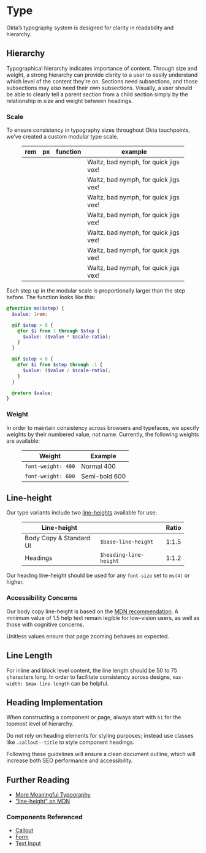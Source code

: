 # Type

Okta’s typography system is designed for clarity in readability and hierarchy.

## Hierarchy

Typographical hierarchy indicates importance of content. Through size and weight, a strong hierarchy can provide clarity to a user to easily understand which level of the content they’re on. Sections need subsections, and those subsections may also need their own subsections. Visually, a user should be able to clearly tell a parent section from a child section simply by the relationship in size and weight between headings.

### Scale

To ensure consistency in typography sizes throughout Okta touchpoints, we’ve created a custom modular type scale.

<figure class="ods-table--figure">
  <table class="ods-table type-sample--table">
    <thead>
      <tr>
        <th scope="column">
          rem
        </th>
        <th scope="column">
          px
        </th>
        <th scope="column">
          function
        </th>
        <th scope="column">
          example
        </th>
      </tr>
    </thead>
    <tbody>
      <tr class="type-sample">
        <td class="type-sample--rem"></td>
        <td class="type-sample--px"></td>
        <td class="type-sample--function"></td>
        <td class="type-sample--example">Waltz, bad nymph, for quick jigs vex!</td>
      </tr>
      <tr class="type-sample">
        <td class="type-sample--rem"></td>
        <td class="type-sample--px"></td>
        <td class="type-sample--function"></td>
        <td class="type-sample--example">Waltz, bad nymph, for quick jigs vex!</td>
      </tr>
      <tr class="type-sample">
        <td class="type-sample--rem"></td>
        <td class="type-sample--px"></td>
        <td class="type-sample--function"></td>
        <td class="type-sample--example">Waltz, bad nymph, for quick jigs vex!</td>
      </tr>
      <tr class="type-sample">
        <td class="type-sample--rem"></td>
        <td class="type-sample--px"></td>
        <td class="type-sample--function"></td>
        <td class="type-sample--example">Waltz, bad nymph, for quick jigs vex!</td>
      </tr>
      <tr class="type-sample">
        <td class="type-sample--rem"></td>
        <td class="type-sample--px"></td>
        <td class="type-sample--function"></td>
        <td class="type-sample--example">Waltz, bad nymph, for quick jigs vex!</td>
      </tr>
      <tr class="type-sample">
        <td class="type-sample--rem"></td>
        <td class="type-sample--px"></td>
        <td class="type-sample--function"></td>
        <td class="type-sample--example">Waltz, bad nymph, for quick jigs vex!</td>
      </tr>
      <tr class="type-sample">
        <td class="type-sample--rem"></td>
        <td class="type-sample--px"></td>
        <td class="type-sample--function"></td>
        <td class="type-sample--example">Waltz, bad nymph, for quick jigs vex!</td>
      </tr>
    </tbody>
  </table>
</figure>

Each step up in the modular scale is proportionally larger than the step before. The function looks like this:

```scss
@function ms($step) {
  $value: 1rem;

  @if $step > 0 {
    @for $i from 1 through $step {
      $value: ($value * $scale-ratio);
    }
  }

  @if $step < 0 {
    @for $i from $step through -1 {
      $value: ($value / $scale-ratio);
    }
  }

  @return $value;
}
```

### Weight

In order to maintain consistency across browsers and typefaces, we specify weights by their numbered value, not name. Currently, the following weights are available:

<figure class="ods-table--figure">
  <table class="ods-table">
    <thead>
      <tr>
        <th scope="column">
          Weight
        </th>
        <th scope="column">
          Example
        </th>
      </tr>
    </thead>
    <tbody>
      <tr>
        <td>
          <code>font-weight: 400</code>
        </td>
        <td class="type-sample--400">
          Normal 400
        </td>
      </tr>
      <tr>
        <td>
          <code>font-weight: 600</code>
        </td>
        <td class="type-sample--600">
          Semi-bold 600
        </td>
      </tr>
    </tbody>
  </table>
</figure>

## Line-height

Our type variants include two <a href="https://developer.mozilla.org/en-US/docs/Web/CSS/line-height">line-heights</a> available for use:

<figure class="ods-table--figure">
  <table class="ods-table">
    <thead>
      <tr>
        <th scope="column">
          Line-height
        </th>
        <th scope="column"
          Variable
        </th>
        <th scope="column">
          Ratio
        </th>
      </tr>
    </thead>
    <tbody>
      <tr>
        <td>
          Body Copy &amp; Standard UI
        </td>
        <td>
          <code>$base-line-height</code>
        </td>
        <td>
          1:1.5
        </td>
      </tr>
      <tr>
        <td>
          Headings
        </td>
        <td>
          <code>$heading-line-height</code>
        </td>
        <td>
          1:1.2
        </td>
      </tr>
    </tbody>
  </table>
</figure>

Our heading line-height should be used for any `font-size` set to `ms(4)` or higher.

### Accessibility Concerns

Our body copy line-height is based on the <a href="https://developer.mozilla.org/en-US/docs/Web/CSS/line-height#Accessibility_concerns">MDN recommendation</a>. A minimum value of 1.5 help text remain legible for low-vision users, as well as those with cognitive concerns.

Unitless values ensure that page zooming behaves as expected.

## Line Length

For inline and block level content, the line length should be 50 to 75 characters long. In order to facilitate consistency across designs, `max-width: $max-line-length` can be helpful.

## Heading Implementation

When constructing a component or page, always start with <code>h1</code> for the topmost level of hierarchy.

Do not rely on heading elements for styling purposes; instead use classes like <code>.callout--title</code> to style component headings.

Following these guidelines will ensure a clean document outline, which will increase both SEO performance and accessibility.

## Further Reading

<ul>
  <li>
    <a href="https://alistapart.com/article/more-meaningful-typography">More Meaningful Typography</a>
  </li>
  <li>
    <a href="https://developer.mozilla.org/en-US/docs/Web/CSS/line-height">"line-height" on MDN</a>
  </li>
</ul>

### Components Referenced

<ul>
  <li>
    <a href="/components/callout.html">Callout</a>
  </li>
  <li>
    <a href="/components/forms.html">Form</a>
  </li>
  <li>
    <a href="/components/text-input.html">Text Input</a>
  </li>
</ul>
